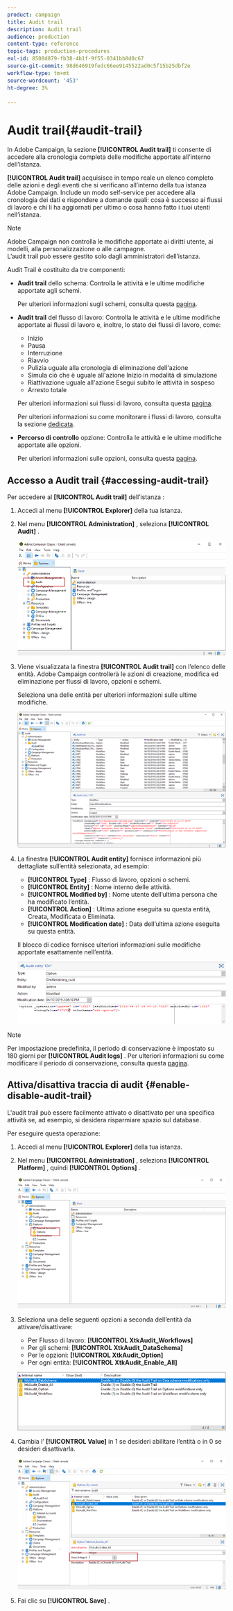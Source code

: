```yaml
---
product: campaign
title: Audit trail
description: Audit trail
audience: production
content-type: reference
topic-tags: production-procedures
exl-id: 8508d879-fb38-4b1f-9f55-0341bb8d0c67
source-git-commit: 98d646919fedc66ee9145522ad0c5f15b25dbf2e
workflow-type: tm+mt
source-wordcount: '453'
ht-degree: 3%

---
```


# Audit trail{#audit-trail}

In Adobe Campaign, la sezione **[!UICONTROL Audit trail]** ti consente di accedere alla cronologia completa delle modifiche apportate all’interno dell’istanza.

**[!UICONTROL Audit trail]** acquisisce in tempo reale un elenco completo delle azioni e degli eventi che si verificano all’interno della tua istanza Adobe Campaign. Include un modo self-service per accedere alla cronologia dei dati e rispondere a domande quali: cosa è successo ai flussi di lavoro e chi li ha aggiornati per ultimo o cosa hanno fatto i tuoi utenti nell’istanza.

>[!NOTE]
>
>Adobe Campaign non controlla le modifiche apportate ai diritti utente, ai modelli, alla personalizzazione o alle campagne.\
>L’audit trail può essere gestito solo dagli amministratori dell’istanza.

Audit Trail è costituito da tre componenti:

* **Audit trail** dello schema: Controlla le attività e le ultime modifiche apportate agli schemi.

   Per ulteriori informazioni sugli schemi, consulta questa [pagina](../../configuration/using/data-schemas.md).

* **Audit trail** del flusso di lavoro: Controlla le attività e le ultime modifiche apportate ai flussi di lavoro e, inoltre, lo stato dei flussi di lavoro, come:

   * Inizio
   * Pausa
   * Interruzione
   * Riavvio
   * Pulizia uguale alla cronologia di eliminazione dell&#39;azione
   * Simula ciò che è uguale all&#39;azione Inizio in modalità di simulazione
   * Riattivazione uguale all&#39;azione Esegui subito le attività in sospeso
   * Arresto totale

   Per ulteriori informazioni sui flussi di lavoro, consulta questa [pagina](../../workflow/using/about-workflows.md).

   Per ulteriori informazioni su come monitorare i flussi di lavoro, consulta la sezione [dedicata](../../workflow/using/monitoring-workflow-execution.md).

* **Percorso di controllo** opzione: Controlla le attività e le ultime modifiche apportate alle opzioni.

   Per ulteriori informazioni sulle opzioni, consulta questa [pagina](../../installation/using/configuring-campaign-options.md).

## Accesso a Audit trail {#accessing-audit-trail}

Per accedere al **[!UICONTROL Audit trail]** dell’istanza :

1. Accedi al menu **[!UICONTROL Explorer]** della tua istanza.
1. Nel menu **[!UICONTROL Administration]** , seleziona **[!UICONTROL Audit]** .

   ![](assets/audit_trail_1.png)

1. Viene visualizzata la finestra **[!UICONTROL Audit trail]** con l’elenco delle entità. Adobe Campaign controllerà le azioni di creazione, modifica ed eliminazione per flussi di lavoro, opzioni e schemi.

   Seleziona una delle entità per ulteriori informazioni sulle ultime modifiche.

   ![](assets/audit_trail_2.png)

1. La finestra **[!UICONTROL Audit entity]** fornisce informazioni più dettagliate sull’entità selezionata, ad esempio:

   * **[!UICONTROL Type]** : Flusso di lavoro, opzioni o schemi.
   * **[!UICONTROL Entity]** : Nome interno delle attività.
   * **[!UICONTROL Modified by]** : Nome utente dell’ultima persona che ha modificato l’entità.
   * **[!UICONTROL Action]** : Ultima azione eseguita su questa entità, Creata, Modificata o Eliminata.
   * **[!UICONTROL Modification date]** : Data dell’ultima azione eseguita su questa entità.

   Il blocco di codice fornisce ulteriori informazioni sulle modifiche apportate esattamente nell’entità.

   ![](assets/audit_trail_3.png)

>[!NOTE]
>
>Per impostazione predefinita, il periodo di conservazione è impostato su 180 giorni per **[!UICONTROL Audit logs]** . Per ulteriori informazioni su come modificare il periodo di conservazione, consulta questa [pagina](../../production/using/database-cleanup-workflow.md#deployment-wizard).

## Attiva/disattiva traccia di audit {#enable-disable-audit-trail}

L&#39;audit trail può essere facilmente attivato o disattivato per una specifica attività se, ad esempio, si desidera risparmiare spazio sul database.

Per eseguire questa operazione:

1. Accedi al menu **[!UICONTROL Explorer]** della tua istanza.
1. Nel menu **[!UICONTROL Administration]** , seleziona **[!UICONTROL Platform]** , quindi **[!UICONTROL Options]** .

   ![](assets/audit_trail_4.png)

1. Seleziona una delle seguenti opzioni a seconda dell’entità da attivare/disattivare:

   * Per Flusso di lavoro: **[!UICONTROL XtkAudit_Workflows]**
   * Per gli schemi: **[!UICONTROL XtkAudit_DataSchema]**
   * Per le opzioni: **[!UICONTROL XtkAudit_Option]**
   * Per ogni entità: **[!UICONTROL XtkAudit_Enable_All]**

   ![](assets/audit_trail_5.png)

1. Cambia l’ **[!UICONTROL Value]** in 1 se desideri abilitare l’entità o in 0 se desideri disattivarla.

   ![](assets/audit_trail_6.png)

1. Fai clic su **[!UICONTROL Save]** .

